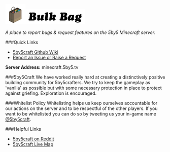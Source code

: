 ![Bag](images/BulkBagBag.png)![Bulk Bag](images/BulkBag.png)

*A place to report bugs &amp; request features on the 5by5 Minecraft server.*

###Quick Links
+ [5by5craft Github Wiki](https://github.com/5by5craft/BulkBag/wiki)
+ [Report an Issue or Raise a Request](https://github.com/5by5craft/BulkBag/issues)

**Server Address:** minecraft.5by5.tv

###5by5Craft
We have worked really hard at creating a distinctively positive building community for 5by5crafters. We try to keep the gameplay as 'vanilla' as possible but with some necessary protection in place to protect against griefing.  Exploration is encouraged.

###Whitelist Policy
Whitelisting helps us keep ourselves accountable for our actions on the server and to be respectful of the other players. If you want to be whitelisted you can do so by tweeting us your in-game name [@5by5craft](https://twitter.com/5by5craft).

###Helpful Links
+ [5by5craft on Reddit](http://www.reddit.com/r/5by5craft/)
+ [5by5craft Live Map](http://minecraft.5by5.tv:8123)
